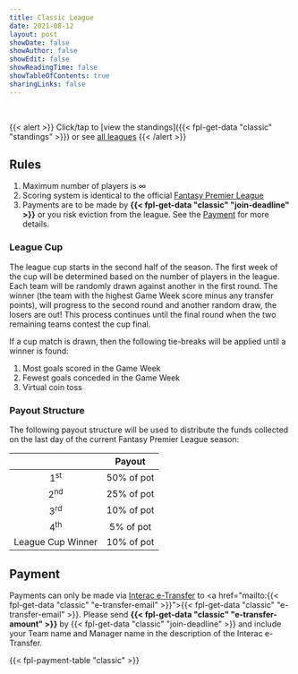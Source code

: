 ```yaml
---
title: Classic League
date: 2021-08-12
layout: post
showDate: false
showAuthor: false
showEdit: false
showReadingTime: false
showTableOfContents: true
sharingLinks: false
---
```


<br>

{{< alert >}}
Click/tap to [view the standings]({{< fpl-get-data "classic" "standings" >}}) or see [all leagues](../)
{{< /alert >}}

## Rules

1. Maximum number of players is &#8734;
2. Scoring system is identical to the official [Fantasy Premier League](https://fantasy.premierleague.com/help/rules)
3. Payments are to be made by **{{< fpl-get-data "classic" "join-deadline" >}}** or you risk eviction from the league.
See the [Payment](#payment) for more details.

### League Cup

The league cup starts in the second half of the season. The first week of the cup will be determined based on the
number of players in the league. Each team will be randomly drawn against another in the first round. The winner (the 
team with the highest Game Week score minus any transfer points), will progress to the second round and another random
draw, the losers are out! This process continues until the final round when the two remaining teams contest the cup 
final.

If a cup match is drawn, then the following tie-breaks will be applied until a winner is found:

1. Most goals scored in the Game Week
2. Fewest goals conceded in the Game Week
3. Virtual coin toss

### Payout Structure

The following payout structure will be used to distribute the funds collected on the last day of the current Fantasy
Premier League season:

|                   | Payout       | 
|:-----------------:|:------------:|
| 1<sup>st</sup>    | 50% of pot   |
| 2<sup>nd</sup>    | 25% of pot   |
| 3<sup>rd</sup>    | 10% of pot   |
| 4<sup>th</sup>    | 5% of pot    |
| League Cup Winner | 10% of pot   |

## Payment

Payments can only be made via [Interac e-Transfer](https://interac.ca/en/interac-e-transfer-consumer.html) to 
<a href="mailto:{{< fpl-get-data "classic" "e-transfer-email" >}}">{{< fpl-get-data "classic" "e-transfer-email" >}}</a>.
Please send **{{< fpl-get-data "classic" "e-transfer-amount" >}}** by {{< fpl-get-data "classic" "join-deadline" >}} and
include your Team name and Manager name in the description of the Interac e-Transfer.

{{< fpl-payment-table "classic" >}}
